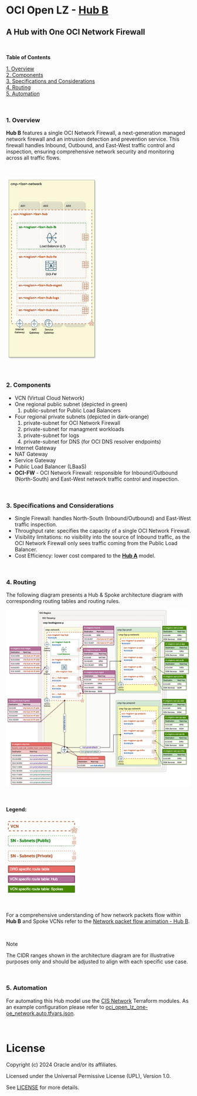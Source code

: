 # OCI Open LZ - [Hub B](#)
## A Hub with One OCI Network Firewall

&nbsp; 

**Table of Contents**

[1. Overview](#1-overview)</br>
[2. Components](#2-components)</br>
[3. Specifications and Considerations](#3-specifications-and-considerations)</br>
[4. Routing](#4-routing)</br>
[5. Automation](#5-automation)</br>

&nbsp;

### 1. Overview
**Hub B** features a single OCI Network Firewall, a next-generation managed network firewall and an intrusion detection and prevention service. This firewall handles Inbound, Outbound, and East-West traffic control and inspection, ensuring comprehensive network security and monitoring across all traffic flows.


&nbsp; 

<img src="images/hub_b_design.png" width="250" height="value">

&nbsp;

###  2. Components
- VCN (Virtual Cloud Network)
- One regional public subnet (depicted in green)
    1. public-subnet for Public Load Balancers
- Four regional private subnets (depicted in dark-orange)
    1. private-subnet for OCI Network Firewall
    2. private-subnet for managment workloads
    3. private-subnet for logs
    4. private-subnet for DNS (for OCI DNS resolver endpoints)
- Internet Gateway
- NAT Gateway
- Service Gateway
- Public Load Balancer (LBaaS)
- **OCI-FW** - OCI Network Firewall: responsible for Inbound/Outbound (North-South) and East-West network traffic control and inspection.

&nbsp;

### 3. Specifications and Considerations
- Single Firewall: handles North-South (Inbound/Outbound) and East-West traffic inspection.
- Throughput rate: specifies the capacity of a single OCI Network Firewall.
- Visibility limitations: no visibility into the source of Inbound traffic, as the OCI Network Firewall only sees traffic coming from the Public Load Balancer.
- Cost Efficiency: lower cost compared to the **[Hub A](/addons/oci-hub-models/hub_a/readme.md)** model.

&nbsp;

### 4. Routing

The following diagram presents a Hub & Spoke architecture diagram with corresponding routing tables and routing rules.

<img src="images/hub_b_routing.png" width="900" height="value">

&nbsp;

#### Legend:

<img src="images/oci_hub_models_legend.png" width="200" height="value">

&nbsp;

For a comprehensive understanding of how network packets flow within **Hub B** and Spoke VCNs refer to the [Network packet flow animation - Hub B](/addons/oci-hub-models/hub_b/hub-b-packet_flow.md).

&nbsp;

> [!NOTE]
> The CIDR ranges shown in the architecture diagram are for illustrative purposes only and should be adjusted to align with each specific use case.

&nbsp;


### 5. Automation

For automating this Hub model use the [CIS Network](https://github.com/oracle-quickstart/terraform-oci-cis-landing-zone-networking) Terraform modules. As an example configuration please refer to [oci_open_lz_one-oe_network.auto.tfvars.json](/blueprints/one-oe/runtime/one-stack/oci_open_lz_one-oe_network.auto.tfvars.json).


&nbsp; 

# License

Copyright (c) 2024 Oracle and/or its affiliates.

Licensed under the Universal Permissive License (UPL), Version 1.0.

See [LICENSE](/LICENSE) for more details.
